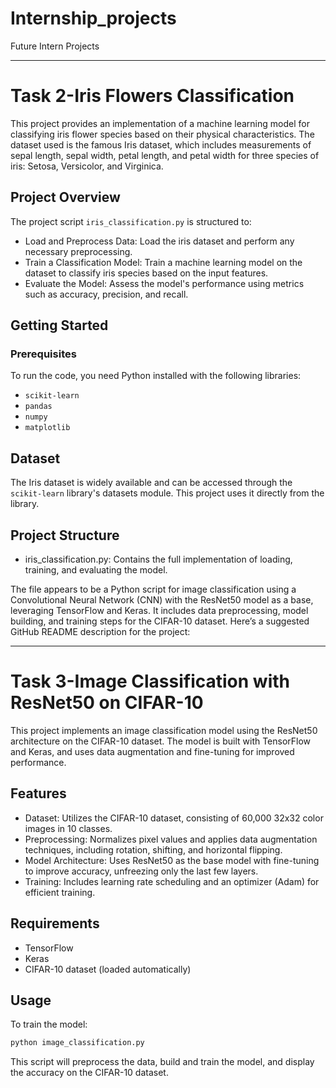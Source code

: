 # Internship_projects
Future Intern Projects


---

# Task 2-Iris Flowers Classification

This project provides an implementation of a machine learning model for classifying iris flower species based on their physical characteristics. The dataset used is the famous Iris dataset, which includes measurements of sepal length, sepal width, petal length, and petal width for three species of iris: Setosa, Versicolor, and Virginica.

## Project Overview

The project script `iris_classification.py` is structured to:

- Load and Preprocess Data: Load the iris dataset and perform any necessary preprocessing.
- Train a Classification Model: Train a machine learning model on the dataset to classify iris species based on the input features.
- Evaluate the Model: Assess the model's performance using metrics such as accuracy, precision, and recall.

## Getting Started

### Prerequisites

To run the code, you need Python installed with the following libraries:
- `scikit-learn`
- `pandas`
- `numpy`
- `matplotlib`

## Dataset

The Iris dataset is widely available and can be accessed through the `scikit-learn` library's datasets module. This project uses it directly from the library.

## Project Structure

- iris_classification.py: Contains the full implementation of loading, training, and evaluating the model.

The file appears to be a Python script for image classification using a Convolutional Neural Network (CNN) with the ResNet50 model as a base, leveraging TensorFlow and Keras. It includes data preprocessing, model building, and training steps for the CIFAR-10 dataset. Here’s a suggested GitHub README description for the project:

---

# Task 3-Image Classification with ResNet50 on CIFAR-10

This project implements an image classification model using the ResNet50 architecture on the CIFAR-10 dataset. The model is built with TensorFlow and Keras, and uses data augmentation and fine-tuning for improved performance.

## Features

- Dataset: Utilizes the CIFAR-10 dataset, consisting of 60,000 32x32 color images in 10 classes.
- Preprocessing: Normalizes pixel values and applies data augmentation techniques, including rotation, shifting, and horizontal flipping.
- Model Architecture: Uses ResNet50 as the base model with fine-tuning to improve accuracy, unfreezing only the last few layers.
- Training: Includes learning rate scheduling and an optimizer (Adam) for efficient training.

## Requirements

- TensorFlow
- Keras
- CIFAR-10 dataset (loaded automatically)

## Usage

To train the model:
```python
python image_classification.py
```

This script will preprocess the data, build and train the model, and display the accuracy on the CIFAR-10 dataset.


